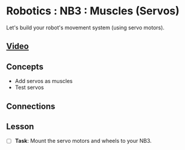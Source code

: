 # Robotics : NB3 : Muscles (Servos)
Let's build your robot's movement system (using servo motors).

## [Video](https://vimeo.com/1034800702)

## Concepts
- Add servos as muscles
- Test servos

## Connections

## Lesson

- [ ] **Task**: Mount the servo motors and wheels to your NB3.